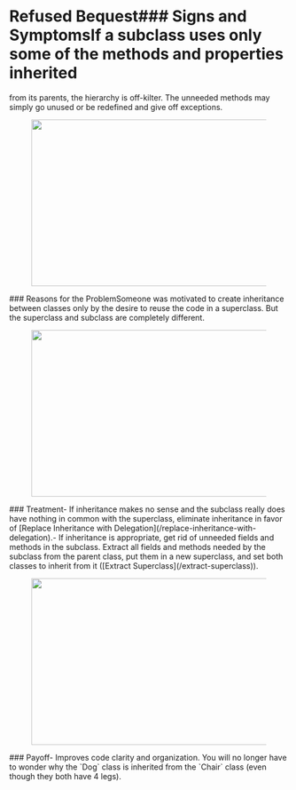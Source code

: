 # Refused Bequest### Signs and SymptomsIf a subclass uses only some of the methods and properties inherited

from its parents, the hierarchy is off-kilter. The unneeded methods may
simply go unused or be redefined and give off exceptions.<figure class="image">
<img
src="https://refactoring.guru/images/refactoring/content/smells/refused-bequest-01.png?id=7a1d79e75a3836c22ec865d72c98664e"
srcset="https://refactoring.guru/images/refactoring/content/smells/refused-bequest-01-2x.png?id=d2e31b7b9fa3326118817b8e0c65e435 2x"
width="500" height="300" />
</figure>### Reasons for the ProblemSomeone was motivated to create inheritance between classes only by the
desire to reuse the code in a superclass. But the superclass and
subclass are completely different.<figure class="image">
<img
src="https://refactoring.guru/images/refactoring/content/smells/refused-bequest-02.png?id=f9b0affd4bbf6fec22c05783fc75562e"
srcset="https://refactoring.guru/images/refactoring/content/smells/refused-bequest-02-2x.png?id=33b42b7d51bca13f27e4933d24f82751 2x"
loading="lazy" width="500" height="300" />
</figure>### Treatment- If inheritance makes no sense and the subclass really does have
    nothing in common with the superclass, eliminate inheritance in
    favor of [Replace Inheritance with
    Delegation](/replace-inheritance-with-delegation).- If inheritance is appropriate, get rid of unneeded fields and
    methods in the subclass. Extract all fields and methods needed by
    the subclass from the parent class, put them in a new superclass,
    and set both classes to inherit from it ([Extract
    Superclass](/extract-superclass)).<figure class="image">
<img
src="https://refactoring.guru/images/refactoring/content/smells/refused-bequest-03.png?id=2a84293620fa1caf4329fca1f4a44e08"
srcset="https://refactoring.guru/images/refactoring/content/smells/refused-bequest-03-2x.png?id=6990ba0083e3de07881bd551928e3a79 2x"
loading="lazy" width="500" height="300" />
</figure>### Payoff- Improves code clarity and organization. You will no longer have to
    wonder why the `Dog` class is inherited from the `Chair` class (even
    though they both have 4 legs).
